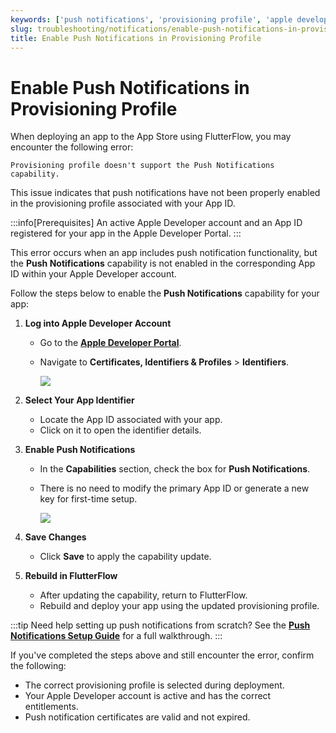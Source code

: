 ```yaml
---
keywords: ['push notifications', 'provisioning profile', 'apple developer']
slug: troubleshooting/notifications/enable-push-notifications-in-provisioning-profile
title: Enable Push Notifications in Provisioning Profile
---
```


# Enable Push Notifications in Provisioning Profile

When deploying an app to the App Store using FlutterFlow, you may encounter the following error:

   ```text
   Provisioning profile doesn't support the Push Notifications capability.
   ```

This issue indicates that push notifications have not been properly enabled in the provisioning profile associated with your App ID.

:::info[Prerequisites]
An active Apple Developer account and an App ID registered for your app in the Apple Developer Portal.
:::

This error occurs when an app includes push notification functionality, but the **Push Notifications** capability is not enabled in the corresponding App ID within your Apple Developer account.


Follow the steps below to enable the **Push Notifications** capability for your app:

1. **Log into Apple Developer Account**

   - Go to the **[Apple Developer Portal](https://developer.apple.com/account)**.
   - Navigate to **Certificates, Identifiers & Profiles** > **Identifiers**.

      ![](../../assets/20250430121236782215.png)

2. **Select Your App Identifier**

   - Locate the App ID associated with your app.
   - Click on it to open the identifier details.

3. **Enable Push Notifications**

   - In the **Capabilities** section, check the box for **Push Notifications**.
   - There is no need to modify the primary App ID or generate a new key for first-time setup.

      ![](../../assets/20250430121236976235.png)

4. **Save Changes**

   - Click **Save** to apply the capability update.

5. **Rebuild in FlutterFlow**

   - After updating the capability, return to FlutterFlow.
   - Rebuild and deploy your app using the updated provisioning profile.

:::tip
Need help setting up push notifications from scratch? See the **[Push Notifications Setup Guide](/notifications/push-notifications)** for a full walkthrough.
:::


If you've completed the steps above and still encounter the error, confirm the following:

   - The correct provisioning profile is selected during deployment.
   - Your Apple Developer account is active and has the correct entitlements.
   - Push notification certificates are valid and not expired.
